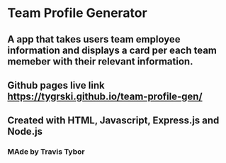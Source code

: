 # Team Profile Generator

## A app that takes users team employee information and displays a card per each team memeber with their relevant information.

## Github pages live link https://tygrski.github.io/team-profile-gen/




## Created with HTML, Javascript, Express.js and Node.js

### MAde by Travis Tybor
